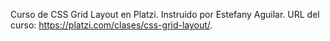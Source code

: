 Curso de CSS Grid Layout en Platzi.
Instruido por Estefany Aguilar.
URL del curso: https://platzi.com/clases/css-grid-layout/.